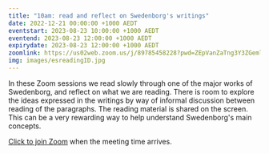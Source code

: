 ```yaml
---
title: "10am: read and reflect on Swedenborg's writings"
date: 2022-12-21 00:00:00 +1000 AEDT
eventstart: 2023-08-23 10:00:00 +1000 AEDT
eventend: 2023-08-23 12:00:00 +1000 AEDT
expirydate: 2023-08-23 12:00:00 +1000 AEDT
zoomlink: https://us02web.zoom.us/j/89785458228?pwd=ZEpVanZaTng3Y3ZGeml0R2RjcTY1QT09
img: images/esreadingID.jpg
---
```


In these Zoom sessions we read slowly through one of the major works of Swedenborg, and reflect on what we are reading. There is room to explore the ideas expressed in the writings by way of informal discussion between reading of the paragraphs. The reading material is shared on the screen. This can be a very rewarding way to help understand Swedenborg's main concepts.

[Click to join Zoom](https://us02web.zoom.us/j/89785458228?pwd=ZEpVanZaTng3Y3ZGeml0R2RjcTY1QT09) when the meeting time arrives.


